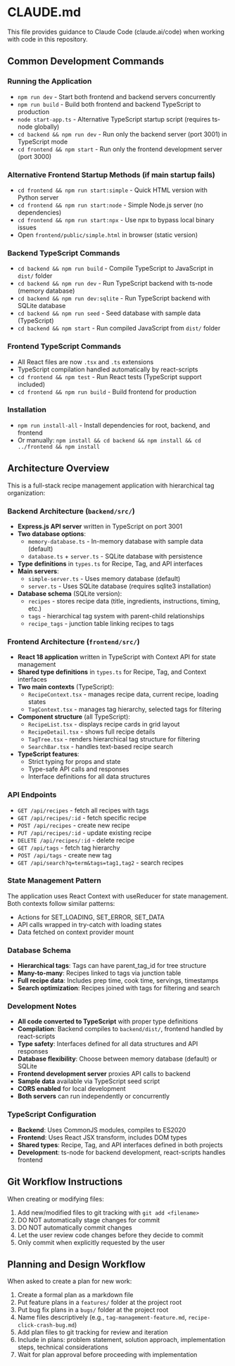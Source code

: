 # CLAUDE.md

This file provides guidance to Claude Code (claude.ai/code) when working with code in this repository.

## Common Development Commands

### Running the Application
- `npm run dev` - Start both frontend and backend servers concurrently
- `npm run build` - Build both frontend and backend TypeScript to production
- `node start-app.ts` - Alternative TypeScript startup script (requires ts-node globally)
- `cd backend && npm run dev` - Run only the backend server (port 3001) in TypeScript mode
- `cd frontend && npm start` - Run only the frontend development server (port 3000)

### Alternative Frontend Startup Methods (if main startup fails)
- `cd frontend && npm run start:simple` - Quick HTML version with Python server
- `cd frontend && npm run start:node` - Simple Node.js server (no dependencies)
- `cd frontend && npm run start:npx` - Use npx to bypass local binary issues
- Open `frontend/public/simple.html` in browser (static version)

### Backend TypeScript Commands
- `cd backend && npm run build` - Compile TypeScript to JavaScript in `dist/` folder
- `cd backend && npm run dev` - Run TypeScript backend with ts-node (memory database)
- `cd backend && npm run dev:sqlite` - Run TypeScript backend with SQLite database
- `cd backend && npm run seed` - Seed database with sample data (TypeScript)
- `cd backend && npm start` - Run compiled JavaScript from `dist/` folder

### Frontend TypeScript Commands
- All React files are now `.tsx` and `.ts` extensions
- TypeScript compilation handled automatically by react-scripts
- `cd frontend && npm test` - Run React tests (TypeScript support included)
- `cd frontend && npm run build` - Build frontend for production

### Installation
- `npm run install-all` - Install dependencies for root, backend, and frontend
- Or manually: `npm install && cd backend && npm install && cd ../frontend && npm install`

## Architecture Overview

This is a full-stack recipe management application with hierarchical tag organization:

### Backend Architecture (`backend/src/`)
- **Express.js API server** written in TypeScript on port 3001
- **Two database options**:
  - `memory-database.ts` - In-memory database with sample data (default)
  - `database.ts` + `server.ts` - SQLite database with persistence
- **Type definitions** in `types.ts` for Recipe, Tag, and API interfaces
- **Main servers**:
  - `simple-server.ts` - Uses memory database (default)
  - `server.ts` - Uses SQLite database (requires sqlite3 installation)
- **Database schema** (SQLite version):
  - `recipes` - stores recipe data (title, ingredients, instructions, timing, etc.)
  - `tags` - hierarchical tag system with parent-child relationships
  - `recipe_tags` - junction table linking recipes to tags

### Frontend Architecture (`frontend/src/`)
- **React 18 application** written in TypeScript with Context API for state management
- **Shared type definitions** in `types.ts` for Recipe, Tag, and Context interfaces
- **Two main contexts** (TypeScript):
  - `RecipeContext.tsx` - manages recipe data, current recipe, loading states
  - `TagContext.tsx` - manages tag hierarchy, selected tags for filtering
- **Component structure** (all TypeScript):
  - `RecipeList.tsx` - displays recipe cards in grid layout
  - `RecipeDetail.tsx` - shows full recipe details
  - `TagTree.tsx` - renders hierarchical tag structure for filtering
  - `SearchBar.tsx` - handles text-based recipe search
- **TypeScript features**:
  - Strict typing for props and state
  - Type-safe API calls and responses
  - Interface definitions for all data structures

### API Endpoints
- `GET /api/recipes` - fetch all recipes with tags
- `GET /api/recipes/:id` - fetch specific recipe
- `POST /api/recipes` - create new recipe
- `PUT /api/recipes/:id` - update existing recipe
- `DELETE /api/recipes/:id` - delete recipe
- `GET /api/tags` - fetch tag hierarchy
- `POST /api/tags` - create new tag
- `GET /api/search?q=term&tags=tag1,tag2` - search recipes

### State Management Pattern
The application uses React Context with useReducer for state management. Both contexts follow similar patterns:
- Actions for SET_LOADING, SET_ERROR, SET_DATA
- API calls wrapped in try-catch with loading states
- Data fetched on context provider mount

### Database Schema
- **Hierarchical tags**: Tags can have parent_tag_id for tree structure
- **Many-to-many**: Recipes linked to tags via junction table
- **Full recipe data**: Includes prep time, cook time, servings, timestamps
- **Search optimization**: Recipes joined with tags for filtering and search

### Development Notes
- **All code converted to TypeScript** with proper type definitions
- **Compilation**: Backend compiles to `backend/dist/`, frontend handled by react-scripts
- **Type safety**: Interfaces defined for all data structures and API responses
- **Database flexibility**: Choose between memory database (default) or SQLite
- **Frontend development server** proxies API calls to backend
- **Sample data** available via TypeScript seed script
- **CORS enabled** for local development
- **Both servers** can run independently or concurrently

### TypeScript Configuration
- **Backend**: Uses CommonJS modules, compiles to ES2020
- **Frontend**: Uses React JSX transform, includes DOM types
- **Shared types**: Recipe, Tag, and API interfaces defined in both projects
- **Development**: ts-node for backend development, react-scripts handles frontend

## Git Workflow Instructions
When creating or modifying files:
1. Add new/modified files to git tracking with `git add <filename>` 
2. DO NOT automatically stage changes for commit
3. DO NOT automatically commit changes  
4. Let the user review code changes before they decide to commit
5. Only commit when explicitly requested by the user

## Planning and Design Workflow
When asked to create a plan for new work:
1. Create a formal plan as a markdown file
2. Put feature plans in a `features/` folder at the project root
3. Put bug fix plans in a `bugs/` folder at the project root
4. Name files descriptively (e.g., `tag-management-feature.md`, `recipe-click-crash-bug.md`)
5. Add plan files to git tracking for review and iteration
6. Include in plans: problem statement, solution approach, implementation steps, technical considerations
7. Wait for plan approval before proceeding with implementation